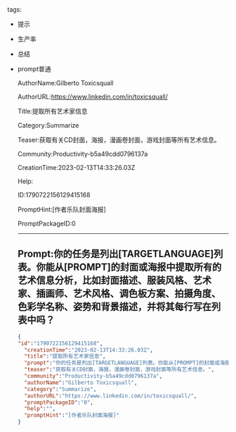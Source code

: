   tags: 
- 提示
- 生产率
- 总结
- prompt普通

  AuthorName:Gilberto Toxicsquall

  AuthorURL:https://www.linkedin.com/in/toxicsquall/

  Title:提取所有艺术家信息

  Category:Summarize

  Teaser:获取有关CD封面，海报，漫画卷封面，游戏封面等所有艺术信息。

  Community:Productivity-b5a49cdd0796137a

  CreationTime:2023-02-13T14:33:26.03Z

  Help:

  ID:1790722156129415168

  PromptHint:[作者乐队封面海报]

  PromptPackageID:0

  ---

  ## Prompt:你的任务是列出[TARGETLANGUAGE]列表。你能从[PROMPT]的封面或海报中提取所有的艺术信息分析，比如封面描述、服装风格、艺术家、插画师、艺术风格、调色板方案、拍摄角度、色彩学名称、姿势和背景描述，并将其每行写在列表中吗？

  ```json
  {
  "id":"1790722156129415168",
    "creationTime":"2023-02-13T14:33:26.03Z",
    "title":"提取所有艺术家信息",
    "prompt":"你的任务是列出[TARGETLANGUAGE]列表。你能从[PROMPT]的封面或海报中提取所有的艺术信息分析，比如封面描述、服装风格、艺术家、插画师、艺术风格、调色板方案、拍摄角度、色彩学名称、姿势和背景描述，并将其每行写在列表中吗？",
    "teaser":"获取有关CD封面，海报，漫画卷封面，游戏封面等所有艺术信息。",
    "community":"Productivity-b5a49cdd0796137a",
    "authorName":"Gilberto Toxicsquall",
    "category":"Summarize",
    "authorURL":"https://www.linkedin.com/in/toxicsquall/",
    "promptPackageID":"0",
    "help":"",
    "promptHint":"[作者乐队封面海报]"
  }
  ```
